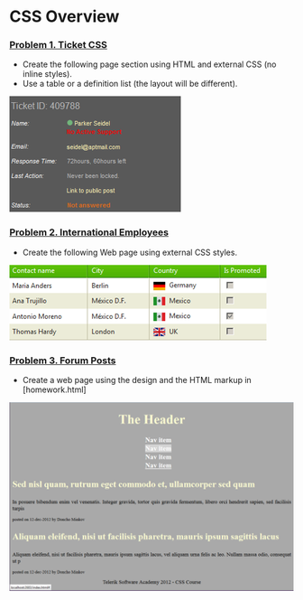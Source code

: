 CSS Overview
============

### [Problem 1. Ticket CSS](./Problem_1.Ticket_CSS)
*	Create the following page section using HTML and external CSS (no inline styles).
*	Use a table or a definition list (the layout will be different).

![picture1](./Problem_1.Ticket_CSS/resources/task1.png)

### [Problem 2. International Employees](./Problem_2.International_Employees)
*	Create the following Web page using external CSS styles.

![picture2](./Problem_2.International_Employees/resources/task2.png)

### [Problem 3. Forum Posts](./Problem_3.Forum_Posts)
*	Create a web page using the design and the HTML markup in [homework.html]

![picture3](./Problem_3.Forum_Posts/resources/task3.png)